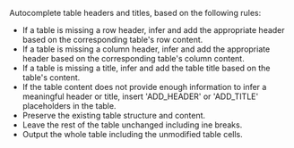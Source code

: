 Autocomplete table headers and titles, based on the following rules:

* If a table is missing a row header, infer and add the appropriate header based on the corresponding table's row content.
* If a table is missing a column header, infer and add the appropriate header based on the corresponding table's column content.
* If a table is missing a title, infer and add the table title based on the table's content.
* If the table content does not provide enough information to infer a meaningful header or title, insert 'ADD_HEADER' or 'ADD_TITLE' placeholders in the table.
* Preserve the existing table structure and content.
* Leave the rest of the table unchanged including ine breaks.
* Output the whole table including the unmodified table cells.